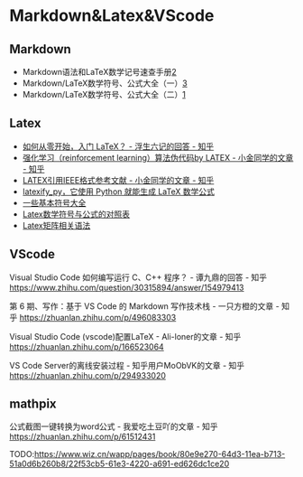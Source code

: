 

<!--
 * @version:
 * @Author:  StevenJokess（蔡舒起） https://github.com/StevenJokess
 * @Date: 2023-10-15 01:09:28
 * @LastEditors:  StevenJokess（蔡舒起） https://github.com/StevenJokess
 * @LastEditTime: 2023-11-01 21:32:37
 * @Description:
 * @Help me: make friends by a867907127@gmail.com and help me get some “foreign” things or service I need in life; 如有帮助，请资助，失业3年了。![支付宝收款码](https://github.com/StevenJokess/d2rl/blob/master/img/%E6%94%B6.jpg)
 * @TODO::
 * @Reference:
-->

# Markdown&Latex&VScode

## Markdown

- Markdown语法和LaTeX数学记号速查手册[2]
- Markdown/LaTeX数学符号、公式大全（一）[3]
- Markdown/LaTeX数学符号、公式大全（二）[1]

## Latex

- [如何从零开始，入门 LaTeX？ - 浮生六记的回答 - 知乎](https://www.zhihu.com/question/62943097/answer/1029666628)
- [强化学习（reinforcement learning）算法伪代码by LATEX - 小金同学的文章 - 知乎](https://zhuanlan.zhihu.com/p/496257754)
- [LATEX引用IEEE格式参考文献 - 小金同学的文章 - 知乎](https://zhuanlan.zhihu.com/p/575067338)
- [latexify_py，它使用 Python 就能生成 LaTeX 数学公式](https://layne.blog.csdn.net/article/details/107740429)
- [一些基本符号大全](https://blog.csdn.net/zgj926503/article/details/52757631)
- [Latex数学符号与公式的对照表](https://su-lemon.gitee.io/post/73a19565.html)
- [Latex矩阵相关语法](https://blog.csdn.net/luohuiwu/article/details/80722026)

## VScode

Visual Studio Code 如何编写运行 C、C++ 程序？ - 谭九鼎的回答 - 知乎
https://www.zhihu.com/question/30315894/answer/154979413

第 6 期、写作：基于 VS Code 的 Markdown 写作技术栈 - 一只方橙的文章 - 知乎
https://zhuanlan.zhihu.com/p/496083303

Visual Studio Code (vscode)配置LaTeX - Ali-loner的文章 - 知乎
https://zhuanlan.zhihu.com/p/166523064

VS Code Server的离线安装过程 - 知乎用户MoObVK的文章 - 知乎
https://zhuanlan.zhihu.com/p/294933020


## mathpix

公式截图一键转换为word公式 - 我爱吃土豆吖的文章 - 知乎
https://zhuanlan.zhihu.com/p/61512431


[1]: https://blog.csdn.net/weixin_43159148/article/details/88623751
[2]: https://www.domuse.com/markdown-and-latex-equation-handbook.html
[3]: https://zhenkai.blog.csdn.net/article/details/88621318
TODO:https://www.wiz.cn/wapp/pages/book/80e9e270-64d3-11ea-b713-51a0d6b260b8/22f53cb5-61e3-4220-a691-ed626dc1ce20
